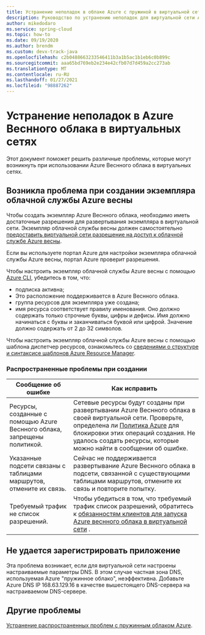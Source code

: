 ```yaml
---
title: Устранение неполадок в облаке Azure с пружиной в виртуальной сети
description: Руководство по устранению неполадок для виртуальной сети Azure с пружинным облаком.
author: mikedodaro
ms.service: spring-cloud
ms.topic: how-to
ms.date: 09/19/2020
ms.author: brendm
ms.custom: devx-track-java
ms.openlocfilehash: c2b0488663233546411b3a1b5ac1b1eb6c0b899c
ms.sourcegitcommit: aaa65bd769eb2e234e42cfb07d7d459a2cc273ab
ms.translationtype: MT
ms.contentlocale: ru-RU
ms.lasthandoff: 01/27/2021
ms.locfileid: "98887262"
---
```

# <a name="troubleshooting-azure-spring-cloud-in-virtual-networks"></a>Устранение неполадок в Azure Веснного облака в виртуальных сетях

Этот документ поможет решить различные проблемы, которые могут возникнуть при использовании Azure Веснного облака в виртуальных сетях.

## <a name="i-encountered-a-problem-with-creating-an-azure-spring-cloud-service-instance"></a>Возникла проблема при создании экземпляра облачной службы Azure весны

Чтобы создать экземпляр Azure Веснного облака, необходимо иметь достаточные разрешения для развертывания экземпляра в виртуальной сети.  Экземпляр облачной службы весны должен самостоятельно [предоставить виртуальной сети разрешение на доступ к облачной службе Azure весны](spring-cloud-tutorial-deploy-in-azure-virtual-network.md#grant-service-permission-to-the-virtual-network).

Если вы используете портал Azure для настройки экземпляра облачной службы Azure весны, портал Azure проверит разрешения.

Чтобы настроить экземпляр облачной службы Azure весны с помощью [Azure CLI](https://docs.microsoft.com/cli/azure/get-started-with-azure-cli), убедитесь в том, что:

- подписка активна;
- Это расположение поддерживается в Azure Веснного облака.
- группа ресурсов для экземпляра уже создана;
- имя ресурса соответствует правилу именования. Оно должно содержать только строчные буквы, цифры и дефисы. Имя должно начинаться с буквы и заканчиваться буквой или цифрой. Значение должно содержать от 2 до 32 символов.

Чтобы настроить экземпляр облачной службы Azure весны с помощью шаблона диспетчер ресурсов, ознакомьтесь со [сведениями о структуре и синтаксисе шаблонов Azure Resource Manager](https://docs.microsoft.com/azure/azure-resource-manager/resource-group-authoring-templates).

### <a name="common-creation-issues"></a>Распространенные проблемы при создании

| Сообщение об ошибке | Как исправить |
|------|------|
| Ресурсы, созданные с помощью Azure Веснного облака, запрещены политикой. | Сетевые ресурсы будут созданы при развертывании Azure Веснного облака в своей виртуальной сети. Проверьте, определена ли [Политика Azure](https://docs.microsoft.com/azure/governance/policy/overview) для блокировки этих операций создания. Не удалось создать ресурсы, которые можно найти в сообщении об ошибке. |
| Указанные подсети связаны с таблицами маршрутов, отмените их связь. | Сейчас не поддерживается развертывание Azure Веснного облака в подсети, связанной с существующими таблицами маршрутов, отмените их связь и повторите попытку. |
| Требуемый трафик не список разрешений. | Чтобы убедиться в том, что требуемый трафик список разрешений, обратитесь к [обязанностям клиентов для запуска Azure веснного облака в виртуальной сети](spring-cloud-vnet-customer-responsibilities.md) . |

## <a name="my-application-cant-be-registered"></a>Не удается зарегистрировать приложение

Эта проблема возникает, если для виртуальной сети настроены настраиваемые параметры DNS. В этом случае частная зона DNS, используемая Azure "пружинное облако", неэффективна. Добавьте Azure DNS IP 168.63.129.16 в качестве вышестоящего DNS-сервера на настраиваемом DNS-сервере.

## <a name="other-issues"></a>Другие проблемы

[Устранение распространенных проблем с пружинным облаком Azure](https://docs.microsoft.com/azure/spring-cloud/spring-cloud-troubleshoot).
